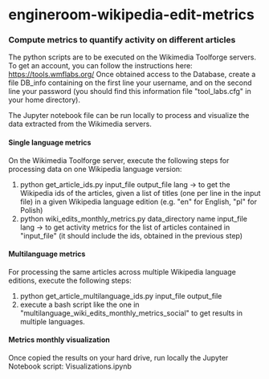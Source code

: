 # engineroom-wikipedia-edit-metrics
### Compute metrics to quantify activity on different articles

The python scripts are to be executed on the Wikimedia Toolforge servers. To get an account, you can follow the instructions here: https://tools.wmflabs.org/ 
Once obtained access to the Database, create a file DB_info containing on the first line your username, and on the second line your password (you should find this information file "tool_labs.cfg" in your home directory).

The Jupyter notebook file can be run locally to process and visualize the data extracted from the Wikimedia servers.

#### Single language metrics

On the Wikimedia Toolforge server, execute the following steps for processing data on one Wikipedia language version:
1. python	get_article_ids.py input_file output_file lang -> to get the Wikipedia ids of the articles, given a list of titles (one per line in the input file) in a given Wikipedia language edition (e.g. "en" for English, "pl" for Polish) 
2. python wiki_edits_monthly_metrics.py data_directory name input_file lang -> to get activity metrics for the list of articles contained in "input_file" (it should include the ids, obtained in the previous step)

#### Multilanguage metrics

For processing the same articles across multiple Wikipedia language editions, execute the following steps: 
1. python get_article_multilanguage_ids.py input_file output_file
2. execute a bash script like the one in "multilanguage_wiki_edits_monthly_metrics_social" to get results in multiple languages.

#### Metrics monthly visualization

Once copied the results on your hard drive, run locally the Jupyter Notebook script: Visualizations.ipynb
